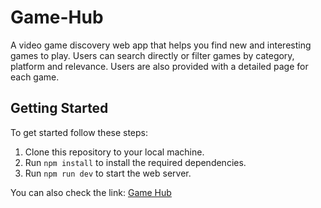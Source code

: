 # Game-Hub

A video game discovery web app that helps you find new and interesting games
to play. Users can search directly or filter games by category, platform and relevance. Users are also
provided with a detailed page for each game.

## Getting Started

To get started follow these steps:

1. Clone this repository to your local machine.
2. Run `npm install` to install the required dependencies.
3. Run `npm run dev` to start the web server.

You can also check the link: [Game Hub](https://game-hub-kappa-lac.vercel.app/)
